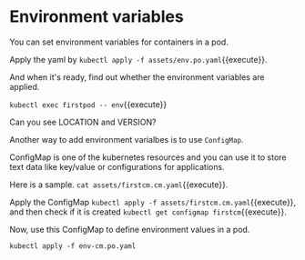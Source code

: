 # Environment variables

You can set environment variables for containers in a pod. 

Apply the yaml by `kubectl apply -f assets/env.po.yaml`{{execute}}. 

And when it's ready, find out whether the environment variables are applied.

`kubectl exec firstpod -- env`{{execute}}

Can you see LOCATION and VERSION? 

Another way to add environment varialbes is to use `ConfigMap`.

ConfigMap is one of the kubernetes resources and you can use it to store text data like key/value or configurations for applications. 

Here is a sample. `cat assets/firstcm.cm.yaml`{{execute}}.

Apply the ConfigMap `kubectl apply -f assets/firstcm.cm.yaml`{{execute}}, and then check if it is created `kubectl get configmap firstcm`{{execute}}.

Now, use this ConfigMap to define environment values in a pod. 

`kubectl apply -f env-cm.po.yaml`